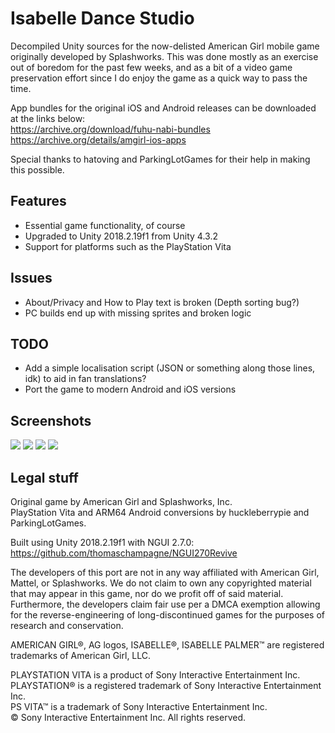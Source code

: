 # Isabelle Dance Studio

Decompiled Unity sources for the now-delisted American Girl mobile game originally developed by Splashworks. This was done mostly as an exercise out of boredom for the past few weeks, and as a bit of a video game preservation effort since I do enjoy the game as a quick way to pass the time.

App bundles for the original iOS and Android releases can be downloaded at the links below:<br />
https://archive.org/download/fuhu-nabi-bundles<br />
https://archive.org/details/amgirl-ios-apps

Special thanks to hatoving and ParkingLotGames for their help in making this possible.

## Features
* Essential game functionality, of course
* Upgraded to Unity 2018.2.19f1 from Unity 4.3.2
* Support for platforms such as the PlayStation Vita

## Issues
* About/Privacy and How to Play text is broken (Depth sorting bug?)
* PC builds end up with missing sprites and broken logic

## TODO
* Add a simple localisation script (JSON or something along those lines, idk) to aid in fan translations?
* Port the game to modern Android and iOS versions

## Screenshots
<img src="https://i.imgur.com/nahnMQA.png">
<img src="https://i.imgur.com/NtFleLn.png">
<img src="https://i.imgur.com/pTC1Lsi.png">
<img src="https://i.imgur.com/57nJhp6.png">

## Legal stuff
Original game by American Girl and Splashworks, Inc.<br />
PlayStation Vita and ARM64 Android conversions by huckleberrypie and ParkingLotGames.

Built using Unity 2018.2.19f1 with NGUI 2.7.0:
https://github.com/thomaschampagne/NGUI270Revive

The developers of this port are not in any way affiliated with American Girl, Mattel, or Splashworks. We do not claim to own any copyrighted material that may appear in this game, nor do we profit off of said material. Furthermore, the developers claim fair use per a DMCA exemption allowing for the reverse-engineering of long-discontinued games for the purposes of research and conservation.

AMERICAN GIRL®, AG logos, ISABELLE®, ISABELLE PALMER™ are registered trademarks of American Girl, LLC.<br />

PLAYSTATION VITA is a product of Sony Interactive Entertainment Inc.<br />
PLAYSTATION® is a registered trademark of Sony Interactive Entertainment Inc.<br />
PS VITA™ is a trademark of Sony Interactive Entertainment Inc.<br />
© Sony Interactive Entertainment Inc. All rights reserved.